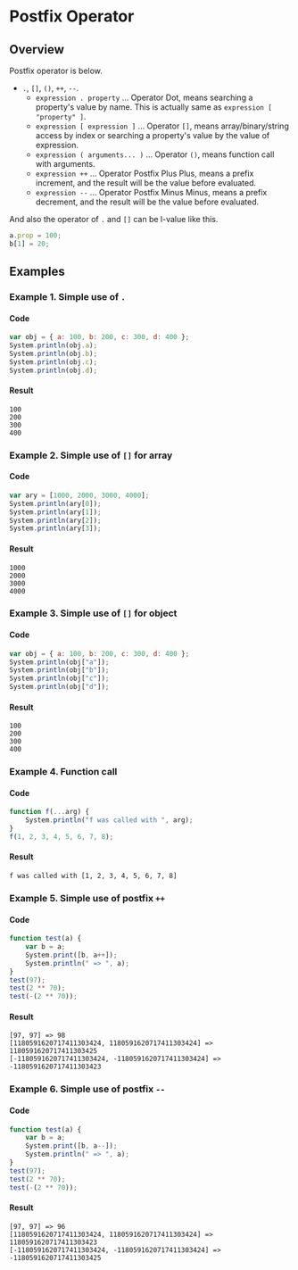# Postfix Operator

## Overview

Postfix operator is below.

*  `.`, `[]`, `()`, `++`, `--`.
   *  `expression . property` ... Operator Dot, means searching a property's value by name. This is actually same as `expression [ "property" ]`.
   *  `expression [ expression ]` ... Operator `[]`, means array/binary/string access by index or searching a property's value by the value of expression.
   *  `expression ( arguments... )` ... Operator `()`, means function call with arguments.
   *  `expression ++` ... Operator Postfix Plus Plus, means a prefix increment, and the result will be the value before evaluated.
   *  `expression --` ... Operator Postfix Minus Minus, means a prefix decrement, and the result will be the value before evaluated.

And also the operator of `.` and `[]` can be l-value like this.

```javascript
a.prop = 100;
b[1] = 20;
```

## Examples

### Example 1. Simple use of `.`

#### Code

```javascript
var obj = { a: 100, b: 200, c: 300, d: 400 };
System.println(obj.a);
System.println(obj.b);
System.println(obj.c);
System.println(obj.d);
```

#### Result

```
100
200
300
400
```

### Example 2. Simple use of `[]` for array

#### Code

```javascript
var ary = [1000, 2000, 3000, 4000];
System.println(ary[0]);
System.println(ary[1]);
System.println(ary[2]);
System.println(ary[3]);
```

#### Result

```
1000
2000
3000
4000
```

### Example 3. Simple use of `[]` for object

#### Code

```javascript
var obj = { a: 100, b: 200, c: 300, d: 400 };
System.println(obj["a"]);
System.println(obj["b"]);
System.println(obj["c"]);
System.println(obj["d"]);
```

#### Result

```
100
200
300
400
```

### Example 4. Function call

#### Code

```javascript
function f(...arg) {
    System.println("f was called with ", arg);
}
f(1, 2, 3, 4, 5, 6, 7, 8);
```

#### Result

```
f was called with [1, 2, 3, 4, 5, 6, 7, 8]
```

### Example 5. Simple use of postfix `++`

#### Code

```javascript
function test(a) {
    var b = a;
    System.print([b, a++]);
    System.println(" => ", a);
}
test(97);
test(2 ** 70);
test(-(2 ** 70));
```

#### Result

```
[97, 97] => 98
[1180591620717411303424, 1180591620717411303424] => 1180591620717411303425
[-1180591620717411303424, -1180591620717411303424] => -1180591620717411303423
```

### Example 6. Simple use of postfix `--`

#### Code

```javascript
function test(a) {
    var b = a;
    System.print([b, a--]);
    System.println(" => ", a);
}
test(97);
test(2 ** 70);
test(-(2 ** 70));
```

#### Result

```
[97, 97] => 96
[1180591620717411303424, 1180591620717411303424] => 1180591620717411303423
[-1180591620717411303424, -1180591620717411303424] => -1180591620717411303425
```
